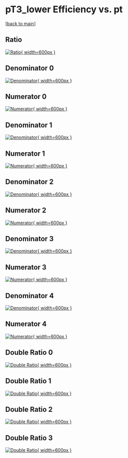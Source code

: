 # pT3_lower Efficiency vs. pt

[[back to main](./)]



## Ratio

[![Ratio](../mtv/var/pT3_lower_vtr_11_-1_eff_pt.png){ width=600px }](../mtv/var/pT3_lower_vtr_11_-1_eff_pt.pdf)

## Denominator 0

[![Denominator](../mtv/den/pT3_lower_vtr_11_-1_eff_pt_den0.png){ width=600px }](../mtv/den/pT3_lower_vtr_11_-1_eff_pt_den0.pdf)

## Numerator 0

[![Numerator](../mtv/num/pT3_lower_vtr_11_-1_eff_pt_num0.png){ width=600px }](../mtv/num/pT3_lower_vtr_11_-1_eff_pt_num0.pdf)

## Denominator 1

[![Denominator](../mtv/den/pT3_lower_vtr_11_-1_eff_pt_den1.png){ width=600px }](../mtv/den/pT3_lower_vtr_11_-1_eff_pt_den1.pdf)

## Numerator 1

[![Numerator](../mtv/num/pT3_lower_vtr_11_-1_eff_pt_num1.png){ width=600px }](../mtv/num/pT3_lower_vtr_11_-1_eff_pt_num1.pdf)

## Denominator 2

[![Denominator](../mtv/den/pT3_lower_vtr_11_-1_eff_pt_den2.png){ width=600px }](../mtv/den/pT3_lower_vtr_11_-1_eff_pt_den2.pdf)

## Numerator 2

[![Numerator](../mtv/num/pT3_lower_vtr_11_-1_eff_pt_num2.png){ width=600px }](../mtv/num/pT3_lower_vtr_11_-1_eff_pt_num2.pdf)

## Denominator 3

[![Denominator](../mtv/den/pT3_lower_vtr_11_-1_eff_pt_den3.png){ width=600px }](../mtv/den/pT3_lower_vtr_11_-1_eff_pt_den3.pdf)

## Numerator 3

[![Numerator](../mtv/num/pT3_lower_vtr_11_-1_eff_pt_num3.png){ width=600px }](../mtv/num/pT3_lower_vtr_11_-1_eff_pt_num3.pdf)

## Denominator 4

[![Denominator](../mtv/den/pT3_lower_vtr_11_-1_eff_pt_den4.png){ width=600px }](../mtv/den/pT3_lower_vtr_11_-1_eff_pt_den4.pdf)

## Numerator 4

[![Numerator](../mtv/num/pT3_lower_vtr_11_-1_eff_pt_num4.png){ width=600px }](../mtv/num/pT3_lower_vtr_11_-1_eff_pt_num4.pdf)

## Double Ratio 0

[![Double Ratio](../mtv/ratio/pT3_lower_vtr_11_-1_eff_pt_ratio0.png){ width=600px }](../mtv/ratio/pT3_lower_vtr_11_-1_eff_pt_ratio0.pdf)

## Double Ratio 1

[![Double Ratio](../mtv/ratio/pT3_lower_vtr_11_-1_eff_pt_ratio1.png){ width=600px }](../mtv/ratio/pT3_lower_vtr_11_-1_eff_pt_ratio1.pdf)

## Double Ratio 2

[![Double Ratio](../mtv/ratio/pT3_lower_vtr_11_-1_eff_pt_ratio2.png){ width=600px }](../mtv/ratio/pT3_lower_vtr_11_-1_eff_pt_ratio2.pdf)

## Double Ratio 3

[![Double Ratio](../mtv/ratio/pT3_lower_vtr_11_-1_eff_pt_ratio3.png){ width=600px }](../mtv/ratio/pT3_lower_vtr_11_-1_eff_pt_ratio3.pdf)

